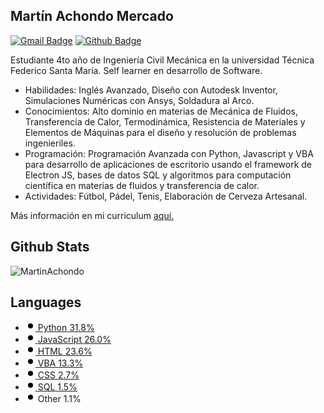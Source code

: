 
<h2>Martín Achondo Mercado</h2>

[![Gmail Badge](https://img.shields.io/badge/-acho.martin@gmail.com-c14438?style=flat&logo=Gmail&logoColor=white&link=mailto:acho.martin@gmail.com)](mailto:acho.martin@gmail.com) [![Github Badge](https://img.shields.io/badge/-MartinAchondo-grey?style=flat&logo=github&logoColor=white&link=https://github.com/MartinAchondo/)](https://www.github.com/MartinAchondo/) 

Estudiante 4to año de Ingeniería Civil Mecánica en la universidad Técnica Federico Santa María. Self learner en desarrollo de Software.

<ul>
   <li> Habilidades: Inglés Avanzado, Diseño con Autodesk Inventor, Simulaciones Numéricas con Ansys, Soldadura al Arco. </li>
  <li> Conocimientos: Alto dominio en materias de Mecánica de Fluidos, Transferencia de Calor, Termodinámica, Resistencia de Materiales y Elementos de Máquinas para el diseño y resolución de problemas ingenieriles. </li>
  <li>Programación: Programación Avanzada con Python, Javascript y VBA para desarrollo de aplicaciones de escritorio usando el framework de Electron JS, bases de datos SQL y algoritmos para computación científica en materias de fluidos y transferencia de calor.</li>
  <li>  Actividades: Fútbol, Pádel, Tenis, Elaboración de Cerveza Artesanal. </li>
 </ul>
<p align='left'> Más información en mi curriculum <a href='https://drive.google.com/file/d/1TYqTaNzTwuLUHUwsBQcKIutNjcLLRmf9/view?usp=sharing' target=_blank><u>aquí</u>.</a></p>

## Github Stats

<p align=left> <img src=https://komarev.com/ghpvc/?username=MartinAchondo alt=MartinAchondo /> </p>

<!--[![Github stats](https://github-readme-stats.vercel.app/api?username=MartinAchondo&show_icons=true&count_private=true&theme=tokyonight)
](https://github.com/MartinAchondo/github-readme-stats)
[![Top Langs](https://github-readme-stats.vercel.app/api/top-langs/?username=MartinAchondo&layout=compact&count_private=true&theme=tokyonight)
](https://github.com/MartinAchondo/github-readme-stats)-->

<div class="BorderGrid-cell">
              <h2 class="h4 mb-3">Languages</h2>
<div class="mb-2">
  <span data-view-component="true" class="Progress">
    <span itemprop="keywords" aria-label="Python 31.8" style="background-color: #3572A5;width: 31.8%;" data-view-component="true" class="Progress-item"></span>
    <span itemprop="keywords" aria-label="JavaScript 26.0" style="background-color: #f1e05a;width: 26.0%;" data-view-component="true" class="Progress-item"></span>
<span itemprop="keywords" aria-label="VBA 13.3" style="background-color: #867db1;width: 13.3%;" data-view-component="true" class="Progress-item"></span>
    <span itemprop="keywords" aria-label="HTML 23.6" style="background-color: #e34c26;width: 10.6%;" data-view-component="true" class="Progress-item"></span>
    
    

<span itemprop="keywords" aria-label="CSS 2.7" style="background-color: #563d7c;width: 2.7%;" data-view-component="true" class="Progress-item"></span>
    <span itemprop="keywords" aria-label="SQL 1.5" style="background-color: #ccc;width: 1.5%;" data-view-component="true" class="Progress-item"></span>
    <span itemprop="keywords" aria-label="Other 1.1" style="background-color: #ededed;width: 1.1%;" data-view-component="true" class="Progress-item"></span>
</span></div>
<ul class="list-style-none">
    <li class="d-inline">
      <a class="d-inline-flex flex-items-center flex-nowrap Link--secondary no-underline text-small mr-3" href="/MartinAchondo/search?l=python" data-ga-click="Repository, language stats search click, location:repo overview">
        <svg class="octicon octicon-dot-fill mr-2" style="color:#3572A5;" viewBox="0 0 16 16" version="1.1" width="16" height="16" aria-hidden="true"><path fill-rule="evenodd" d="M8 4a4 4 0 100 8 4 4 0 000-8z"></path></svg>
        <span class="color-text-primary text-bold mr-1">Python</span>
        <span>31.8%</span>
      </a>
    </li>
    <li class="d-inline">
      <a class="d-inline-flex flex-items-center flex-nowrap Link--secondary no-underline text-small mr-3" href="/MartinAchondo/Gestor-Dominga/search?l=javascript" data-ga-click="Repository, language stats search click, location:repo overview">
        <svg class="octicon octicon-dot-fill mr-2" style="color:#f1e05a;" viewBox="0 0 16 16" version="1.1" width="16" height="16" aria-hidden="true"><path fill-rule="evenodd" d="M8 4a4 4 0 100 8 4 4 0 000-8z"></path></svg>
        <span class="color-text-primary text-bold mr-1">JavaScript</span>
        <span>26.0%</span>
      </a>
    </li>
    <li class="d-inline">
      <a class="d-inline-flex flex-items-center flex-nowrap Link--secondary no-underline text-small mr-3" href="/MartinAchondo/Gestor-Dominga/search?l=html" data-ga-click="Repository, language stats search click, location:repo overview">
        <svg class="octicon octicon-dot-fill mr-2" style="color:#e34c26;" viewBox="0 0 16 16" version="1.1" width="16" height="16" aria-hidden="true"><path fill-rule="evenodd" d="M8 4a4 4 0 100 8 4 4 0 000-8z"></path></svg>
        <span class="color-text-primary text-bold mr-1">HTML</span>
        <span>23.6%</span>
      </a>
    </li>
    <li class="d-inline">
      <a class="d-inline-flex flex-items-center flex-nowrap Link--secondary no-underline text-small mr-3" href="/MartinAchondo/Gestor-Dominga/search?l=vba" data-ga-click="Repository, language stats search click, location:repo overview">
        <svg class="octicon octicon-dot-fill mr-2" style="color:#867db1;" viewBox="0 0 16 16" version="1.1" width="16" height="16" aria-hidden="true"><path fill-rule="evenodd" d="M8 4a4 4 0 100 8 4 4 0 000-8z"></path></svg>
        <span class="color-text-primary text-bold mr-1">VBA</span>
        <span>13.3%</span>
      </a>
    </li>
    <li class="d-inline">
      <a class="d-inline-flex flex-items-center flex-nowrap Link--secondary no-underline text-small mr-3" href="/MartinAchondo/Gestor-Dominga/search?l=css" data-ga-click="Repository, language stats search click, location:repo overview">
        <svg class="octicon octicon-dot-fill mr-2" style="color:#563d7c;" viewBox="0 0 16 16" version="1.1" width="16" height="16" aria-hidden="true"><path fill-rule="evenodd" d="M8 4a4 4 0 100 8 4 4 0 000-8z"></path></svg>
        <span class="color-text-primary text-bold mr-1">CSS</span>
        <span>2.7%</span>
      </a>
    </li>
    <li class="d-inline">
      <a class="d-inline-flex flex-items-center flex-nowrap Link--secondary no-underline text-small mr-3" href="/MartinAchondo/Gestor-Dominga/search?l=sql" data-ga-click="Repository, language stats search click, location:repo overview">
        <svg class="octicon octicon-dot-fill mr-2" style="color:#ccc;" viewBox="0 0 16 16" version="1.1" width="16" height="16" aria-hidden="true"><path fill-rule="evenodd" d="M8 4a4 4 0 100 8 4 4 0 000-8z"></path></svg>
        <span class="color-text-primary text-bold mr-1">SQL</span>
        <span>1.5%</span>
      </a>
    </li>
    <li class="d-inline">
      <span class="d-inline-flex flex-items-center flex-nowrap text-small mr-3">
        <svg class="octicon octicon-dot-fill mr-2" style="color:#ededed;" viewBox="0 0 16 16" version="1.1" width="16" height="16" aria-hidden="true"><path fill-rule="evenodd" d="M8 4a4 4 0 100 8 4 4 0 000-8z"></path></svg>
        <span class="color-text-primary text-bold mr-1">Other</span>
        <span>1.1%</span>
      </span>
    </li>
</ul>

 
